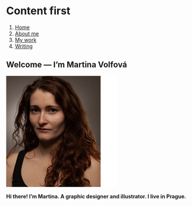 # Content first

<!-- This is a comment, only visible to the author: Add a link to your presentation. -->
<!-- Presentations do not need to be a PDF, you may link elsewhere, such as Figma, YouTube, etc. -->
<!-- Consider adding navigation to each section (About, Featured Projects, Notes, etc.) -->

1. [Home](home.md)
2. [About me](more_about_me.md)
3. [My work](work.md)
4. [Writing](write.md)


## Welcome — I’m Martina Volfová

![Write an alternative text description.](img/ME.png)

**Hi there! I’m Martina. A graphic designer and illustrator. I live in Prague.**

